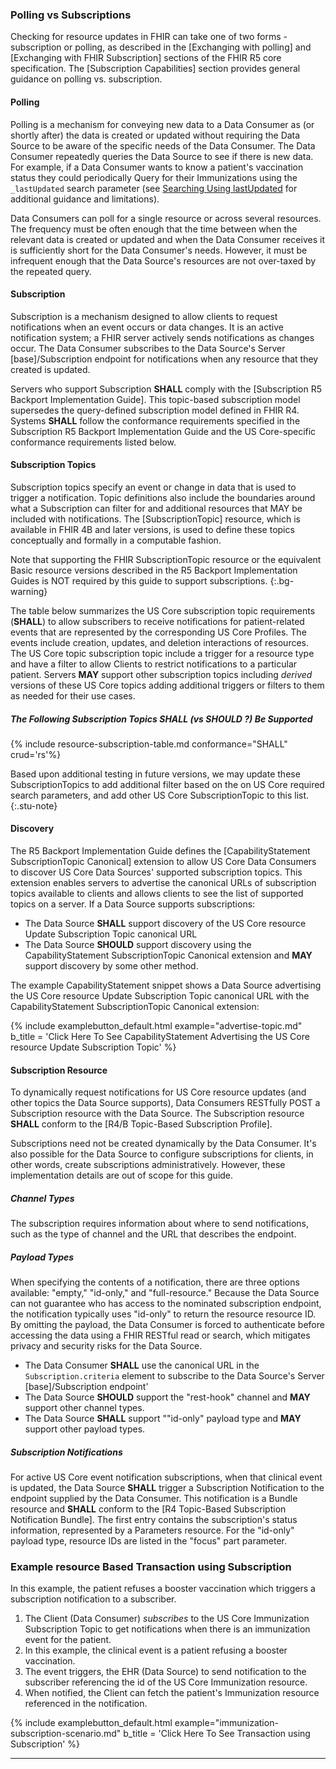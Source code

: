 ### Polling vs Subscriptions

Checking for resource updates in FHIR can take one of two forms - subscription or polling, as described in the [Exchanging with polling] and [Exchanging with FHIR Subscription] sections of the FHIR R5 core specification. The [Subscription Capabilities] section provides general guidance on polling vs. subscription.

#### Polling

Polling is a mechanism for conveying new data to a Data Consumer as (or shortly after) the data is created or updated without requiring the Data Source to be aware of the specific needs of the Data Consumer. The Data Consumer repeatedly queries the Data Source to see if there is new data. For example, if a Data Consumer wants to know a patient's vaccination status they could periodically Query for their Immunizations using the `_lastUpdated` search parameter (see [Searching Using lastUpdated](https://hl7.org/fhir/us/core/general-guidance.html#searching-using-lastupdated) for additional guidance and limitations).

Data Consumers can poll for a single resource or across several resources. The frequency must be often enough that the time between when the relevant data is created or updated and when the Data Consumer receives it is sufficiently short for the Data Consumer's needs. However, it must be infrequent enough that the Data Source's resources are not over-taxed by the repeated query.
<!-- Data Consumers **SHOULD** perform this operation in an automated/background manner after 1 minute to return automated responses and no more than every 5 minutes for the first 30 minutes and no more frequently than once every hour after that. -->



#### Subscription

Subscription is a mechanism designed to allow clients to request notifications when an event occurs or data changes. It is an active notification system; a FHIR server actively sends notifications as changes occur. The Data Consumer subscribes to the Data Source's Server [base]/Subscription endpoint for notifications when any resource that they created is updated.

Servers who support Subscription **SHALL** comply with the [Subscription R5 Backport Implementation Guide].  This topic-based subscription model supersedes the query-defined subscription model defined in FHIR R4.  Systems **SHALL** follow the conformance requirements specified in the Subscription R5 Backport Implementation Guide and the US Core-specific conformance requirements listed below. 

<!-- In the subscription mechanism, instead of the Data Consumer regularly querying the Data Source to see if there are changes to existing resources, the Data Consumer creates a Subscription instance on the Data Source server. (It's also possible for the data source to configure subscriptions for clients; in other words, it can create subscriptions administratively. However, these implementation details are out of scope for this guide.) The Subscription indicates that the Data Consumer wants to be notified about changes to resources and provides filters describing what subset of resources the Data Consumer is interested in. The Data Source will then push notifications when there are new or updated resources and the Data Consumer can then query for the specific resources that have changed.

Servers who support Subscription **SHALL** comply with the [Subscription R5 Backport Implementation Guide] and the Da Vinci Health Record Exchange (HRex) [Subscription requirements](https://build.fhir.org/ig/HL7/davinci-ehrx/resource.html#subscription) for subscribing to resource updates. These implementation guides "pre-adopt" the FHIR R5 topic-based subscription approach in R4 implementations since most U.S. EHR vendors have agreed to support it. -->

#### Subscription Topics

Subscription topics specify an event or change in data that is used to trigger a notification. Topic definitions also include the boundaries around what a Subscription can filter for and additional resources that MAY be included with notifications. The [SubscriptionTopic] resource, which is available in FHIR 4B and later versions, is used to define these topics conceptually and formally in a computable fashion.  

Note that supporting the FHIR SubscriptionTopic resource or the equivalent Basic resource versions described in the R5 Backport Implementation Guides is NOT required by this guide to support subscriptions.
{:.bg-warning}

The table below summarizes the US Core subscription topic requirements (**SHALL**)<!-- and best practice recommendations (**SHOULD**) --> to allow subscribers to receive notifications for patient-related events that are represented by the corresponding US Core Profiles. The events include creation, updates, and deletion interactions of resources.  The US Core topic subscription topic include a trigger for a resource type and have a filter to allow Clients to restrict notifications to a particular patient.  Servers **MAY** support other subscription topics including *derived* versions of these US Core topics adding additional triggers or filters to them as needed for their use cases.

##### The Following Subscription Topics **SHALL** (vs **SHOULD** ?) Be Supported

<!-- US Core Laboratory Result SubscriptionTopic
US Core Laboratory Report SubscriptionTopic
US Core Problems and Health Concerns SubscriptionTopic
US Core Encounter SubscriptionTopic
US Core Immunization SubscriptionTopic -->


{% include resource-subscription-table.md conformance="SHALL" crud='rs'%}


<!-- 
###### The Following Subscription Topics **SHOULD** Be Supported
###### The Following Subscription Topics **SHOULD** Be Supported
-->

Based upon additional testing in future versions, we may update these SubscriptionTopics to add additional filter based on the on US Core required search parameters, and add other US Core SubscriptionTopic to this list.
{:.stu-note}

#### Discovery

The R5 Backport Implementation Guide defines the [CapabilityStatement SubscriptionTopic Canonical] extension to allow US Core Data Consumers to discover US Core Data Sources' supported subscription topics. This extension enables servers to advertise the canonical URLs of subscription topics available to clients and allows clients to see the list of supported topics on a server. If a Data Source supports subscriptions:

- The Data Source **SHALL** support discovery of the US Core resource Update Subscription Topic canonical URL
- The Data Source **SHOULD** support discovery using the CapabilityStatement SubscriptionTopic Canonical extension and **MAY** support discovery by some other method.

The example CapabilityStatement snippet shows a Data Source advertising the US Core resource Update Subscription Topic canonical URL with the CapabilityStatement SubscriptionTopic Canonical extension:

{% include examplebutton_default.html example="advertise-topic.md" b_title = 'Click Here To See CapabilityStatement Advertising the US Core resource Update Subscription Topic' %}


#### Subscription Resource

To dynamically request notifications for US Core resource updates (and other topics the Data Source supports), Data Consumers RESTfully POST a Subscription resource with the Data Source. The Subscription resource **SHALL** conform to the [R4/B Topic-Based Subscription Profile].

<div class="bg-info" markdown="1">
Subscriptions need not be created dynamically by the Data Consumer. It's also possible for the Data Source to configure subscriptions for clients, in other words, create subscriptions administratively. However, these implementation details are out of scope for this guide.
</div> 

##### Channel Types

The subscription requires information about where to send notifications, such as the type of channel and the URL that describes the endpoint.

##### Payload Types

When specifying the contents of a notification, there are three options available: "empty," "id-only," and "full-resource." Because the Data Source can not guarantee who has access to the nominated subscription endpoint, the notification typically uses "id-only" to return the resource resource ID. By omitting the payload, the Data Consumer is forced to authenticate before accessing the data using a FHIR RESTful read or search, which mitigates privacy and security risks for the Data Source.

- The Data Consumer **SHALL** use the canonical URL in the `Subscription.criteria` element to subscribe to the Data Source's Server [base]/Subscription endpoint'
- The Data Source **SHOULD** support the "rest-hook" channel and **MAY** support other channel types.
- The Data Source **SHALL** support ""id-only" payload type and **MAY** support other payload types.

##### Subscription Notifications

For active US Core event notification subscriptions, when that clinical event is updated, the Data Source **SHALL** trigger a Subscription Notification to the endpoint supplied by the Data Consumer. This notification is a Bundle resource and **SHALL** conform to the [R4 Topic-Based Subscription Notification Bundle]. The first entry contains the subscription's status information, represented by a Parameters resource. For the "id-only" payload type, resource IDs are listed in the "focus" part parameter.


### Example resource Based Transaction using Subscription

In this example, the patient refuses a booster vaccination which triggers a subscription notification to a subscriber.

1. The Client (Data Consumer) *subscribes* to the US Core Immunization Subscription Topic to get notifications when there is an immunization event for the patient.
2. In this example, the clinical event is a patient refusing a booster vaccination.
3. The event triggers, the EHR (Data Source) to send notification to the subscriber referencing the id of the US Core Immunization resource.
4. When notified, the Client can fetch the patient's Immunization resource referenced in the notification.

{% include examplebutton_default.html example="immunization-subscription-scenario.md" b_title = 'Click Here To See Transaction using Subscription' %}

---